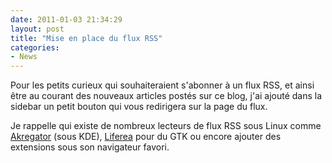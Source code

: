 ```yaml
---
date: 2011-01-03 21:34:29
layout: post
title: "Mise en place du flux RSS"
categories:
- News
---
```


Pour les petits curieux qui souhaiteraient s'abonner à un flux RSS, et ainsi être au courant des nouveaux articles postés sur ce blog, j'ai ajouté dans la sidebar un petit bouton qui vous redirigera sur la page du flux.

Je rappelle qui existe de nombreux lecteurs de flux RSS sous Linux comme [Akregator](http://fr.wikipedia.org/wiki/Akregator) (sous KDE), [Liferea](http://fr.wikipedia.org/wiki/Liferea) pour du GTK ou encore ajouter des extensions sous son navigateur favori.
